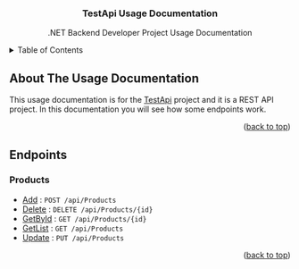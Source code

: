 <a name="readme-top"></a>

<div align="center">
  <h3 align="center">TestApi Usage Documentation</h3>
  <p align="center">
    .NET Backend Developer Project Usage Documentation
  </p>
</div>

<!-- TABLE OF CONTENTS -->

<details>
  <summary>Table of Contents</summary>
  <ol>
    <li><a href="#about-the-usage-documentation">About The Usage Documentation</a></li>
    <li>
      <a href="#endpoints">Endpoints</a>
      <ul>
        <li><a href="#products">Products</a></li>
      </ul>
    </li>
  </ol>
</details>

<!-- ABOUT THE USAGE DOCUMENTATION -->

## About The Usage Documentation

This usage documentation is for the [TestApi](https://github.com/furkanyazar/TestApi) project and it is a REST API project. In this documentation you will see how some endpoints work.

<p align="right">(<a href="#readme-top">back to top</a>)</p>

<!-- ENDPOINTS -->

## Endpoints

### Products

- [Add](products/add.md) : `POST /api/Products`
- [Delete](products/delete.md) : `DELETE /api/Products/{id}`
- [GetById](products/getById.md) : `GET /api/Products/{id}`
- [GetList](products/getList.md) : `GET /api/Products`
- [Update](products/update.md) : `PUT /api/Products`

<p align="right">(<a href="#readme-top">back to top</a>)</p>
